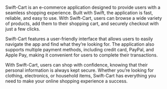 Swift-Cart is an e-commerce application designed to provide users with a seamless shopping experience. Built with Swift, the application is fast, reliable, and easy to use. With Swift-Cart, users can browse a wide variety of products, add them to their shopping cart, and securely checkout with just a few clicks.

Swift-Cart features a user-friendly interface that allows users to easily navigate the app and find what they’re looking for. The application also supports multiple payment methods, including credit card, PayPal, and Apple Pay, making it convenient for users to complete their transactions.

With Swift-Cart, users can shop with confidence, knowing that their personal information is always kept secure. Whether you’re looking for clothing, electronics, or household items, Swift-Cart has everything you need to make your online shopping experience a success.
